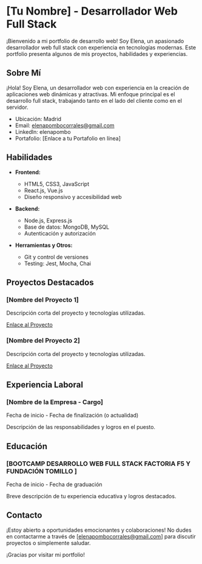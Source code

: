 # [Tu Nombre] - Desarrollador Web Full Stack

¡Bienvenido a mi portfolio de desarrollo web! Soy Elena, un apasionado desarrollador web full stack con experiencia en tecnologías modernas. Este portfolio presenta algunos de mis proyectos, habilidades y experiencias.

## Sobre Mí

¡Hola! Soy Elena, un desarrollador web con experiencia en la creación de aplicaciones web dinámicas y atractivas. Mi enfoque principal es el desarrollo full stack, trabajando tanto en el lado del cliente como en el servidor.

- Ubicación: Madrid
- Email: elenapombocorrales@gmail.com 
- LinkedIn: elenapombo
- Portafolio: [Enlace a tu Portafolio en línea]

## Habilidades

- **Frontend:**
  - HTML5, CSS3, JavaScript 
  - React.js, Vue.js
  - Diseño responsivo y accesibilidad web

- **Backend:**
  - Node.js, Express.js
  - Base de datos: MongoDB, MySQL
  - Autenticación y autorización

- **Herramientas y Otros:**
  - Git y control de versiones
  - Testing: Jest, Mocha, Chai


## Proyectos Destacados

### [Nombre del Proyecto 1]
Descripción corta del proyecto y tecnologías utilizadas.

[Enlace al Proyecto](#)

### [Nombre del Proyecto 2]
Descripción corta del proyecto y tecnologías utilizadas.

[Enlace al Proyecto](#)

## Experiencia Laboral

### [Nombre de la Empresa - Cargo]
Fecha de inicio - Fecha de finalización (o actualidad)

Descripción de las responsabilidades y logros en el puesto.

## Educación

### [BOOTCAMP DESARROLLO WEB FULL STACK FACTORIA F5 Y FUNDACIÓN TOMILLO ]
Fecha de inicio - Fecha de graduación

Breve descripción de tu experiencia educativa y logros destacados.

## Contacto

¡Estoy abierto a oportunidades emocionantes y colaboraciones! No dudes en contactarme a través de [elenapombocorrales@gmail.com] para discutir proyectos o simplemente saludar.

¡Gracias por visitar mi portfolio!

